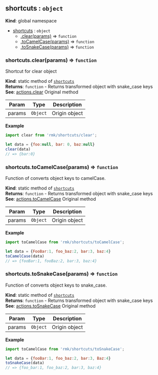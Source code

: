 <a name="shortcuts"></a>

## shortcuts : <code>object</code>
**Kind**: global namespace  

* [shortcuts](#shortcuts) : <code>object</code>
    * [.clear(params)](#shortcuts.clear) ⇒ <code>function</code>
    * [.toCamelCase(params)](#shortcuts.toCamelCase) ⇒ <code>function</code>
    * [.toSnakeCase(params)](#shortcuts.toSnakeCase) ⇒ <code>function</code>

<a name="shortcuts.clear"></a>

### shortcuts.clear(params) ⇒ <code>function</code>
Shortcut for clear object

**Kind**: static method of <code>[shortcuts](#shortcuts)</code>  
**Returns**: <code>function</code> - Returns transformed object with snake_case keys  
**See**: [actions.clear](actions.clear) Original method  

| Param | Type | Description |
| --- | --- | --- |
| params | <code>Object</code> | Origin object |

**Example**  
```js
import clear from 'rmk/shortcuts/clear';

let data = {foo:null, bar: 0, baz:null}
clear(data)
// => {bar:0}
```
<a name="shortcuts.toCamelCase"></a>

### shortcuts.toCamelCase(params) ⇒ <code>function</code>
Function of converts object keys to camelCase.

**Kind**: static method of <code>[shortcuts](#shortcuts)</code>  
**Returns**: <code>function</code> - Returns transformed object with snake_case keys  
**See**: [actions.toCamelCase](actions.toCamelCase) Original method  

| Param | Type | Description |
| --- | --- | --- |
| params | <code>Object</code> | Origin object |

**Example**  
```js
import toCamelCase from 'rmk/shortcuts/toCamelCase';

let data = {FooBar:1, foo_baz:2, bar:3, baz:4}
toCamelCase(data)
// => {fooBar:1, fooBaz:2, bar:3, baz:4}
```
<a name="shortcuts.toSnakeCase"></a>

### shortcuts.toSnakeCase(params) ⇒ <code>function</code>
Function of converts object keys to snake_case.

**Kind**: static method of <code>[shortcuts](#shortcuts)</code>  
**Returns**: <code>function</code> - Returns transformed object with snake_case keys  
**See**: [actions.toSnakeCase](actions.toSnakeCase) Original method  

| Param | Type | Description |
| --- | --- | --- |
| params | <code>Object</code> | Origin object |

**Example**  
```js
import toCamelCase from 'rmk/shortcuts/toSnakeCase';

let data = {fooBar:1, foo_baz:2, bar:3, Baz:4}
toSnakeCase(data)
// => {foo_bar:1, foo_baz:2, bar:3, baz:4}
```
